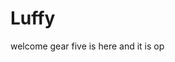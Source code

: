 # Luffy
welcome
gear five is here and it is op 
 
 
   
  
      
                       
                       
                                   
                                                   
                            
                                
                   
        
   
 
